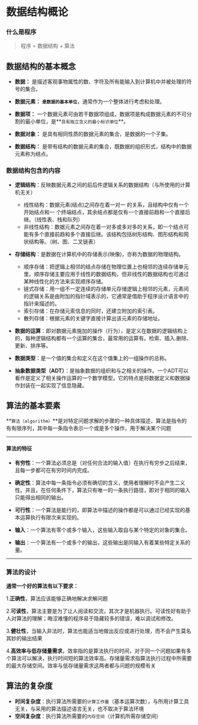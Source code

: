 # 数据结构概论

### 什么是程序

>  程序 = 数据结构 + 算法



## 数据结构的基本概念

- **数据：** 是描述客观事物属性的数、字符及所有能输入到计算机中并被处理的符号的集合。

- **数据元素：** **`是数据的基本单位`**，通常作为一个整体进行考虑和处理。

- **数据项：**
  一个数据元素可由若干数据项组成，数据项是构成数据元素的不可分割的最小单位，是**`具有独立含义的最小标识单位`**。

- **数据对象：** 是具有相同性质的数据元素的集合，是数据的一个子集。

- **数据结构：** 是带有结构的数据元素的集合，既数据的组织形式，结构中的数据元素称为结点。

  

### 数据结构包含的内容

- **逻辑结构**：反映数据元素之间的前后件逻辑关系的数据结构（与所使用的计算机无关）
  - 线性结构：数据元素(结点)之间存在着一对一 的关系，且结构中仅有一个开始结点和一 个终端结点，其余结点都是仅有一个直接前趋和一个直接后继。（线性表、栈和队列）
  - 非线性结构：数据元素之间存在着一对多或多对多的关系，即一个结点可能有多个直接前趋和多个直接后继。该结构包括树形结构、图形结构和网状结构等。（树、图、二叉链表）

- **存储结构**：是数据在计算机中的存储表示(映像)，亦称为数据的物理结构。
  - 顺序存储：把逻辑上相邻的结点存储在物理位置上也相邻的连续存储单元里。顺序存储主要应用于线性的数据结构，但非线性的数据结构也可通过某种线性化的方法来实现顺序存储。
  - 链式存储：用一组不一定连续的存储单元存储逻辑上相邻的元素，元素间的逻辑关系是由附加的指针域表示的，它通常是借助于程序设计语言中的指针来描述的。
  - 索引存储：在存储元索信息的同时，还建立附加的索引表。
  - 散列存储：根据元素的关键字直接计算出该元素的存储地址。

- **数据的运算**：即对数据元素施加的操作（行为），是定义在数据的逻辑结构上的，每种逻辑结构都有一个运算的集合，最常用的运算有。检索、插入.删除、更新、排序等。

- **数据类型**：是一个值的集合和定义在这个值集上的一组操作的总称。

- **抽象数据类型（ADT）**：是抽象数据的组织和与之相关的操作。一个ADT可以看作是定义了相关操作运算的一个数学模型。它的特点是将数据定义和数据操作封装在一起实现了信息隐藏。

  

## 算法的基本要素



**`算法（algorithm）`**是对特定问题求解的步骤的一种具体描述，算法是指令的有有限序列，其中每一条指令表示一个或是多个操作，用于解决某个问题



------

#### 算法的特征

- **有穷性**：一个算法必须总是（对任何合法的输入值）在执行有穷步之后结束，且每一步都可在有穷时间内完成。


- **确定性**：算法中每一条指令必须有确切的含义，使用者理解时不会产生二义性。并且，在任何条件下，算法只有唯一的一条执行路径，即对于相同的输入只能得出相同的输出。


- **可行性**：一个算法是能行的，即算法中描述的操作都是可以通过已经实现的基本运算执行有限次来实现的。


- **输入**：一个算法有零个或多个输入，这些输入取自与某个特定的对象的集合。


- **输出**：一个算法有一个或多个的输出，这些输出是同输入有着某些特定关系的量。

  

------

### 算法的设计

**通常一个好的算法有以下要求：**

1.**正确性**，算法应该能够正确地解决求解问题

2.**可读性**，算法主要是为了让人阅读和交流，其次才是机器执行。可读性好有助于人对算法的理解；晦涩难懂的程序易于隐藏较多的错误，难以调试和修改。

3.**健壮性**，当输入非法时，算法也能适当地做出反应或进行处理，而不会产生莫名其妙的输出结果

4.**高效率与低存储量需求**，效率指的是算法执行的时间，对于同一个问题如果有多个算法可以解决，执行时间短的算法效率高。存储量需求指算法执行过程中所需要的最大存储空间。效率与低存储量需求这两者都与问题的规模有关





## **算法的复杂度**

- **时间复杂度**：执行算法所需要的`计算工作量`（基本运算次数），与所用计算工具无关，与采用的算法描述语言无关，也不取决于算法环境
- **空间复杂度**：执行算法所需要的`内存空间`（计算机所需存储空间）



